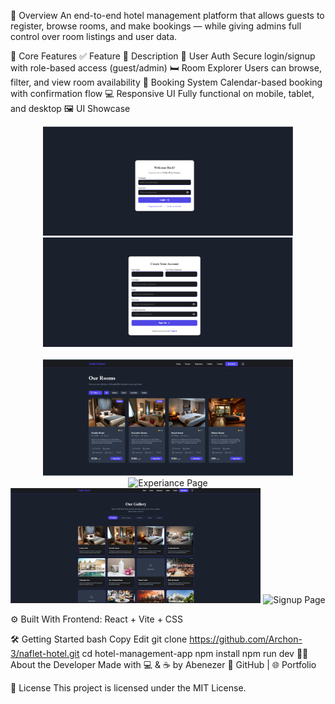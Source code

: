 🎯 Overview
An end-to-end hotel management platform that allows guests to register, browse rooms, and make bookings — while giving admins full control over room listings and user data.

🚀 Core Features
✅ Feature	🧠 Description
🔐 User Auth	Secure login/signup with role-based access (guest/admin)
🛏️ Room Explorer	Users can browse, filter, and view room availability
📅 Booking System	Calendar-based booking with confirmation flow
💻 Responsive UI	Fully functional on mobile, tablet, and desktop
🖼️ UI Showcase
<p align="center"> <img src="https://github.com/Archon-3/naflet-hotel/blob/main/src/assets/login.png" alt="Login Page" width="400"/> <img src="https://github.com/Archon-3/naflet-hotel/blob/main/src/assets/signup.png" alt="Signup Page" width="400"/> <br/><br/> <img src="https://github.com/Archon-3/naflet-hotel/blob/main/src/assets/room.png" alt="Rooms Page" width="400"/> <img src="assets/admin.png" alt="Experiance Page" width="400"/>  <img src="https://github.com/Archon-3/naflet-hotel/blob/main/src/assets/gallery.png" alt="Gallery page" width="400"/>  <img src="assets/signup.png" alt="Signup Page" width="400"/> </p>
⚙️ Built With
Frontend: React + Vite + CSS

🛠️ Getting Started
bash
Copy
Edit
git clone https://github.com/Archon-3/naflet-hotel.git
cd hotel-management-app
npm install
npm run dev
🧑‍💻 About the Developer
Made with 💻 & ☕ by Abenezer
🔗 GitHub | 🌐 Portfolio

📃 License
This project is licensed under the MIT License.
